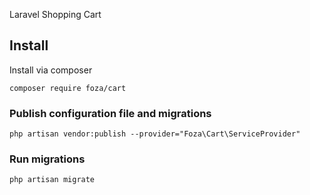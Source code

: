 Laravel Shopping Cart

## Install

Install via composer
```
composer require foza/cart
```

### Publish configuration file and migrations

```
php artisan vendor:publish --provider="Foza\Cart\ServiceProvider"
```

### Run migrations

```
php artisan migrate
```
